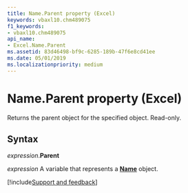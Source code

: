 ```yaml
---
title: Name.Parent property (Excel)
keywords: vbaxl10.chm489075
f1_keywords:
- vbaxl10.chm489075
api_name:
- Excel.Name.Parent
ms.assetid: 83d46498-bf9c-6285-189b-47f6e8cd41ee
ms.date: 05/01/2019
ms.localizationpriority: medium
---
```



# Name.Parent property (Excel)

Returns the parent object for the specified object. Read-only.


## Syntax

_expression_.**Parent**

_expression_ A variable that represents a **[Name](Excel.Name.md)** object.




[!include[Support and feedback](~/includes/feedback-boilerplate.md)]